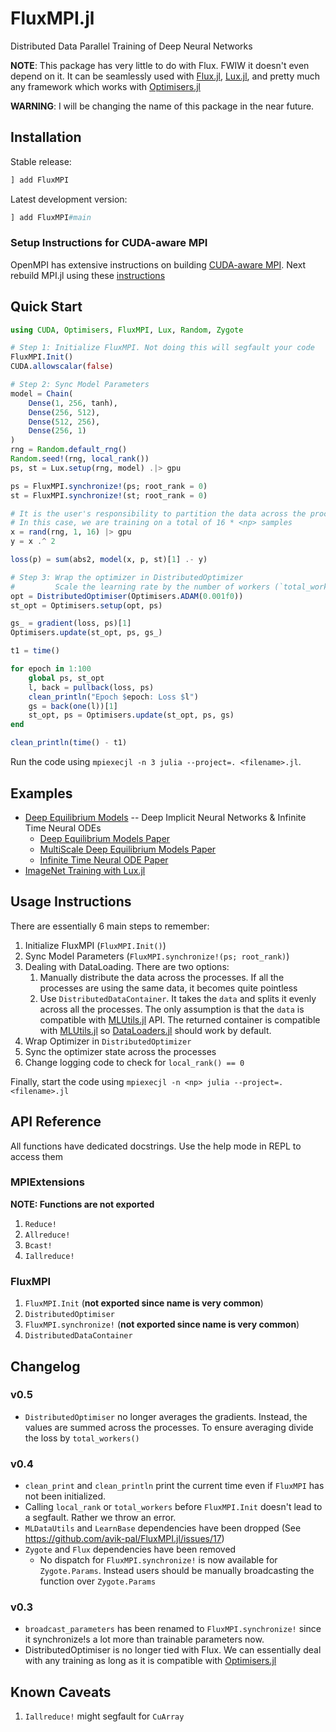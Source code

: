 # FluxMPI.jl

Distributed Data Parallel Training of Deep Neural Networks

**NOTE**: This package has very little to do with Flux. FWIW it doesn't even depend on it. It can be seamlessly used with [Flux.jl](https://github.com/FluxML/Flux.jl), [Lux.jl](https://github.com/avik-pal/Lux.jl), and pretty much any framework which works with [Optimisers.jl](https://github.com/FluxML/Optimisers.jl)

**WARNING**: I will be changing the name of this package in the near future.

## Installation

Stable release:

```julia
] add FluxMPI
```

Latest development version:

```julia
] add FluxMPI#main
```

### Setup Instructions for CUDA-aware MPI

OpenMPI has extensive instructions on building [CUDA-aware MPI](https://www-lb.open-mpi.org/faq/?category=buildcuda). Next rebuild MPI.jl using these [instructions](https://juliaparallel.org/MPI.jl/stable/configuration/#Using-a-system-provided-MPI)

## Quick Start

```julia
using CUDA, Optimisers, FluxMPI, Lux, Random, Zygote

# Step 1: Initialize FluxMPI. Not doing this will segfault your code
FluxMPI.Init()
CUDA.allowscalar(false)

# Step 2: Sync Model Parameters
model = Chain(
    Dense(1, 256, tanh),
    Dense(256, 512),
    Dense(512, 256),
    Dense(256, 1)
)
rng = Random.default_rng()
Random.seed!(rng, local_rank())
ps, st = Lux.setup(rng, model) .|> gpu

ps = FluxMPI.synchronize!(ps; root_rank = 0)
st = FluxMPI.synchronize!(st; root_rank = 0)

# It is the user's responsibility to partition the data across the processes
# In this case, we are training on a total of 16 * <np> samples
x = rand(rng, 1, 16) |> gpu
y = x .^ 2

loss(p) = sum(abs2, model(x, p, st)[1] .- y)

# Step 3: Wrap the optimizer in DistributedOptimizer
#         Scale the learning rate by the number of workers (`total_workers()`).
opt = DistributedOptimiser(Optimisers.ADAM(0.001f0))
st_opt = Optimisers.setup(opt, ps)

gs_ = gradient(loss, ps)[1]
Optimisers.update(st_opt, ps, gs_)

t1 = time()

for epoch in 1:100
    global ps, st_opt
    l, back = pullback(loss, ps)
    clean_println("Epoch $epoch: Loss $l")
    gs = back(one(l))[1]
    st_opt, ps = Optimisers.update(st_opt, ps, gs)
end

clean_println(time() - t1)
```

Run the code using `mpiexecjl -n 3 julia --project=. <filename>.jl`.

## Examples

* [Deep Equilibrium Models](https://github.com/SciML/FastDEQ.jl) -- Deep Implicit Neural Networks & Infinite Time Neural ODEs
  * [Deep Equilibrium Models Paper](https://arxiv.org/abs/1909.01377)
  * [MultiScale Deep Equilibrium Models Paper](https://arxiv.org/abs/2006.08656)
  * [Infinite Time Neural ODE Paper](https://arxiv.org/abs/2201.12240)
* [ImageNet Training with Lux.jl](https://github.com/avik-pal/Lux.jl/tree/main/examples/ImageNet)


## Usage Instructions

There are essentially 6 main steps to remember:

1. Initialize FluxMPI (`FluxMPI.Init()`)
2. Sync Model Parameters (`FluxMPI.synchronize!(ps; root_rank)`)
3. Dealing with DataLoading. There are two options:
    1. Manually distribute the data across the processes. If all the processes are using the same data, it becomes quite pointless
    2. Use `DistributedDataContainer`. It takes the `data` and splits it evenly across all the processes. The only assumption is that the `data` is compatible with [MLUtils.jl](https://github.com/JuliaML/MLUtils.jl) API. The returned container is compatible with [MLUtils.jl](https://github.com/JuliaML/MLUtils.jl) so [DataLoaders.jl](https://lorenzoh.github.io/DataLoaders.jl/dev/) should work by default.
4. Wrap Optimizer in `DistributedOptimizer`
5. Sync the optimizer state across the processes
6. Change logging code to check for `local_rank() == 0`

Finally, start the code using `mpiexecjl -n <np> julia --project=. <filename>.jl`

## API Reference

All functions have dedicated docstrings. Use the help mode in REPL to access them

### MPIExtensions

**NOTE: Functions are not exported**

1. `Reduce!`
2. `Allreduce!`
3. `Bcast!`
4. `Iallreduce!`

### FluxMPI

1. `FluxMPI.Init` (**not exported since name is very common**)
2. `DistributedOptimiser`
3. `FluxMPI.synchronize!` (**not exported since name is very common**)
4. `DistributedDataContainer`

## Changelog

### v0.5

* `DistributedOptimiser` no longer averages the gradients. Instead, the values are summed across the processes. To ensure averaging divide the loss by `total_workers()`

### v0.4

* `clean_print` and `clean_println` print the current time even if `FluxMPI` has not been initialized.
* Calling `local_rank` or `total_workers` before `FluxMPI.Init` doesn't lead to a segfault. Rather we throw an error.
* `MLDataUtils` and `LearnBase` dependencies have been dropped (See https://github.com/avik-pal/FluxMPI.jl/issues/17)
* `Zygote` and `Flux` dependencies have been removed
    * No dispatch for `FluxMPI.synchronize!` is now available for `Zygote.Params`. Instead users should be manually broadcasting the function over `Zygote.Params`

### v0.3

* `broadcast_parameters` has been renamed to `FluxMPI.synchronize!` since it synchronize!s a lot more than trainable parameters now.
* DistributedOptimiser is no longer tied with Flux. We can essentially deal with any training as long as it is compatible with [Optimisers.jl](https://github.com/FluxML/Optimisers.jl)

## Known Caveats

1. `Iallreduce!` might segfault for `CuArray`
